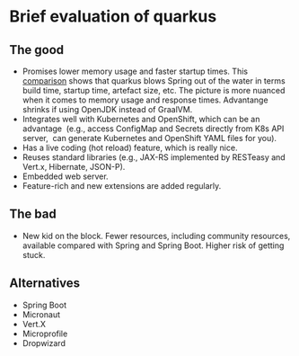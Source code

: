 # Brief evaluation of quarkus

## The good

* Promises lower memory usage and faster startup times. This
  [comparison](https://www.baeldung.com/spring-boot-vs-quarkus) shows that
  quarkus blows Spring out of the water in terms build time, startup time,
  artefact size, etc. The picture is more nuanced when it comes to memory usage
  and response times. Advantange shrinks if using OpenJDK instead of GraalVM.
* Integrates well with Kubernetes and OpenShift, which can be an advantage  (e.g., access ConfigMap and Secrets directly from K8s API server,  can generate Kubernetes and OpenShift YAML files for you).
* Has a live coding (hot reload) feature, which is really nice. 
* Reuses standard libraries (e.g., JAX-RS implemented by RESTeasy and Vert.x, Hibernate, JSON-P). 
* Embedded web server.
* Feature-rich and new extensions are added regularly.

## The bad

* New kid on the block. Fewer resources, including community resources,
  available compared with Spring and Spring Boot. Higher risk of getting stuck.

## Alternatives

* Spring Boot
* Micronaut
* Vert.X
* Microprofile
* Dropwizard